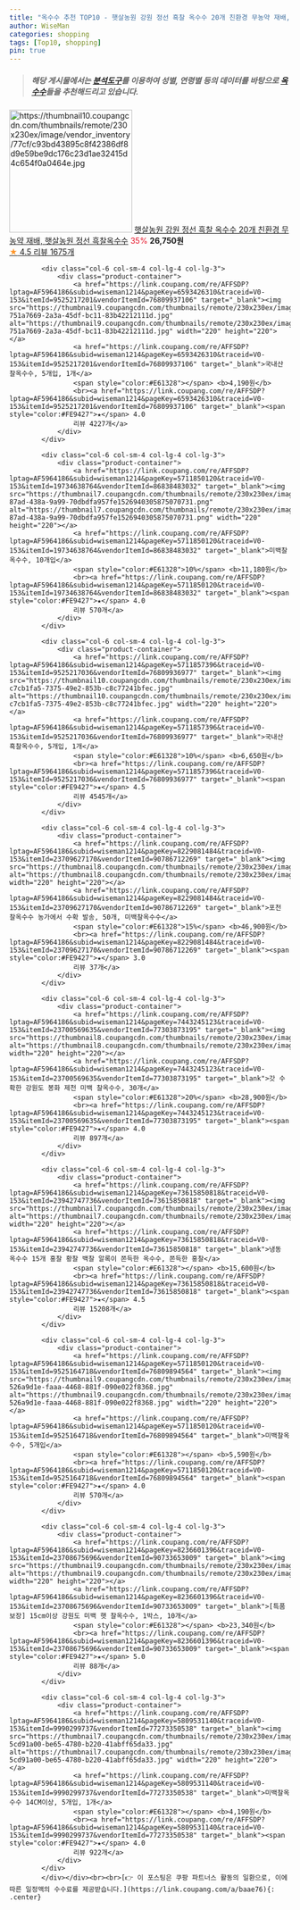 ```yaml
---
title: "옥수수 추천 TOP10 - 햇살농원 강원 정선 흑찰 옥수수 20개 친환경 무농약 재배, 햇살농원 정선 흑찰옥수수"
author: WiseMan
categories: shopping
tags: [Top10, shopping]
pin: true
---
```


> ##### 해당 게시물에서는 [**분석도구**](https://itemscout.io/)를 이용하여 **성별**, **연령별** 등의 데이터를 바탕으로 [**옥수수**](https://link.coupang.com/a/baae76)들을 추천해드리고 있습니다.
<div class="container"><div class="row">
            <div class="col-6 col-sm-4 col-lg-4 col-lg-3">
                <div class="product-container">
                    <a href="https://link.coupang.com/re/AFFSDP?lptag=AF5964186&subid=wiseman1214&pageKey=7516743545&traceid=V0-153&itemId=19706794999&vendorItemId=77769906660" target="_blank"><img src="https://thumbnail10.coupangcdn.com/thumbnails/remote/230x230ex/image/vendor_inventory/77cf/c93bd43895c8f42386df8d9e59be9dc176c23d1ae32415d4c654f0a0464e.jpg" alt="https://thumbnail10.coupangcdn.com/thumbnails/remote/230x230ex/image/vendor_inventory/77cf/c93bd43895c8f42386df8d9e59be9dc176c23d1ae32415d4c654f0a0464e.jpg" width="220" height="220"></a>
                    <a href="https://link.coupang.com/re/AFFSDP?lptag=AF5964186&subid=wiseman1214&pageKey=7516743545&traceid=V0-153&itemId=19706794999&vendorItemId=77769906660" target="_blank">햇살농원 강원 정선 흑찰 옥수수 20개 친환경 무농약 재배, 햇살농원 정선 흑찰옥수수</a>
                    <span style="color:#E61328">35%</span> <b>26,750원</b>
                    <br><a href="https://link.coupang.com/re/AFFSDP?lptag=AF5964186&subid=wiseman1214&pageKey=7516743545&traceid=V0-153&itemId=19706794999&vendorItemId=77769906660" target="_blank"><span style="color:#FE9427">★</span> 4.5
                    리뷰 1675개</a>
                </div>
            </div>
            
            <div class="col-6 col-sm-4 col-lg-4 col-lg-3">
                <div class="product-container">
                    <a href="https://link.coupang.com/re/AFFSDP?lptag=AF5964186&subid=wiseman1214&pageKey=6593426310&traceid=V0-153&itemId=9525217201&vendorItemId=76809937106" target="_blank"><img src="https://thumbnail9.coupangcdn.com/thumbnails/remote/230x230ex/image/retail/images/182171117731156-751a7669-2a3a-45df-bc11-83b42212111d.jpg" alt="https://thumbnail9.coupangcdn.com/thumbnails/remote/230x230ex/image/retail/images/182171117731156-751a7669-2a3a-45df-bc11-83b42212111d.jpg" width="220" height="220"></a>
                    <a href="https://link.coupang.com/re/AFFSDP?lptag=AF5964186&subid=wiseman1214&pageKey=6593426310&traceid=V0-153&itemId=9525217201&vendorItemId=76809937106" target="_blank">국내산 찰옥수수, 5개입, 1개</a>
                    <span style="color:#E61328"></span> <b>4,190원</b>
                    <br><a href="https://link.coupang.com/re/AFFSDP?lptag=AF5964186&subid=wiseman1214&pageKey=6593426310&traceid=V0-153&itemId=9525217201&vendorItemId=76809937106" target="_blank"><span style="color:#FE9427">★</span> 4.0
                    리뷰 4227개</a>
                </div>
            </div>
            
            <div class="col-6 col-sm-4 col-lg-4 col-lg-3">
                <div class="product-container">
                    <a href="https://link.coupang.com/re/AFFSDP?lptag=AF5964186&subid=wiseman1214&pageKey=5711850120&traceid=V0-153&itemId=19734638764&vendorItemId=86838483032" target="_blank"><img src="https://thumbnail7.coupangcdn.com/thumbnails/remote/230x230ex/image/retail/images/87430dbf-87ad-438a-9a99-70dbdfa957fe1526940305875070731.png" alt="https://thumbnail7.coupangcdn.com/thumbnails/remote/230x230ex/image/retail/images/87430dbf-87ad-438a-9a99-70dbdfa957fe1526940305875070731.png" width="220" height="220"></a>
                    <a href="https://link.coupang.com/re/AFFSDP?lptag=AF5964186&subid=wiseman1214&pageKey=5711850120&traceid=V0-153&itemId=19734638764&vendorItemId=86838483032" target="_blank">미백찰옥수수, 10개입</a>
                    <span style="color:#E61328">10%</span> <b>11,180원</b>
                    <br><a href="https://link.coupang.com/re/AFFSDP?lptag=AF5964186&subid=wiseman1214&pageKey=5711850120&traceid=V0-153&itemId=19734638764&vendorItemId=86838483032" target="_blank"><span style="color:#FE9427">★</span> 4.0
                    리뷰 570개</a>
                </div>
            </div>
            
            <div class="col-6 col-sm-4 col-lg-4 col-lg-3">
                <div class="product-container">
                    <a href="https://link.coupang.com/re/AFFSDP?lptag=AF5964186&subid=wiseman1214&pageKey=5711857396&traceid=V0-153&itemId=9525217036&vendorItemId=76809936977" target="_blank"><img src="https://thumbnail10.coupangcdn.com/thumbnails/remote/230x230ex/image/retail/images/182203937860127-c7cb1fa5-7375-49e2-853b-c8c77241bfec.jpg" alt="https://thumbnail10.coupangcdn.com/thumbnails/remote/230x230ex/image/retail/images/182203937860127-c7cb1fa5-7375-49e2-853b-c8c77241bfec.jpg" width="220" height="220"></a>
                    <a href="https://link.coupang.com/re/AFFSDP?lptag=AF5964186&subid=wiseman1214&pageKey=5711857396&traceid=V0-153&itemId=9525217036&vendorItemId=76809936977" target="_blank">국내산 흑찰옥수수, 5개입, 1개</a>
                    <span style="color:#E61328">10%</span> <b>6,650원</b>
                    <br><a href="https://link.coupang.com/re/AFFSDP?lptag=AF5964186&subid=wiseman1214&pageKey=5711857396&traceid=V0-153&itemId=9525217036&vendorItemId=76809936977" target="_blank"><span style="color:#FE9427">★</span> 4.5
                    리뷰 4545개</a>
                </div>
            </div>
            
            <div class="col-6 col-sm-4 col-lg-4 col-lg-3">
                <div class="product-container">
                    <a href="https://link.coupang.com/re/AFFSDP?lptag=AF5964186&subid=wiseman1214&pageKey=8229081484&traceid=V0-153&itemId=23709627170&vendorItemId=90786712269" target="_blank"><img src="https://thumbnail8.coupangcdn.com/thumbnails/remote/230x230ex/image/vendor_inventory/cb67/fb1222c10d5bbb17db8ae7489579e74a02796cad75287c09d448ce29a055.jpg" alt="https://thumbnail8.coupangcdn.com/thumbnails/remote/230x230ex/image/vendor_inventory/cb67/fb1222c10d5bbb17db8ae7489579e74a02796cad75287c09d448ce29a055.jpg" width="220" height="220"></a>
                    <a href="https://link.coupang.com/re/AFFSDP?lptag=AF5964186&subid=wiseman1214&pageKey=8229081484&traceid=V0-153&itemId=23709627170&vendorItemId=90786712269" target="_blank">포천 찰옥수수 농가에서 수확 발송, 50개, 미백찰옥수수</a>
                    <span style="color:#E61328">15%</span> <b>46,900원</b>
                    <br><a href="https://link.coupang.com/re/AFFSDP?lptag=AF5964186&subid=wiseman1214&pageKey=8229081484&traceid=V0-153&itemId=23709627170&vendorItemId=90786712269" target="_blank"><span style="color:#FE9427">★</span> 3.0
                    리뷰 37개</a>
                </div>
            </div>
            
            <div class="col-6 col-sm-4 col-lg-4 col-lg-3">
                <div class="product-container">
                    <a href="https://link.coupang.com/re/AFFSDP?lptag=AF5964186&subid=wiseman1214&pageKey=7443245123&traceid=V0-153&itemId=23700569635&vendorItemId=77303873195" target="_blank"><img src="https://thumbnail8.coupangcdn.com/thumbnails/remote/230x230ex/image/vendor_inventory/5902/5d5bdaa324e07e56417da22a1a0281c4ac76b73c7323de1ec70c02573987.jpg" alt="https://thumbnail8.coupangcdn.com/thumbnails/remote/230x230ex/image/vendor_inventory/5902/5d5bdaa324e07e56417da22a1a0281c4ac76b73c7323de1ec70c02573987.jpg" width="220" height="220"></a>
                    <a href="https://link.coupang.com/re/AFFSDP?lptag=AF5964186&subid=wiseman1214&pageKey=7443245123&traceid=V0-153&itemId=23700569635&vendorItemId=77303873195" target="_blank">갓 수확한 강원도 봉화 제천 미백 찰옥수수, 30개</a>
                    <span style="color:#E61328">20%</span> <b>28,900원</b>
                    <br><a href="https://link.coupang.com/re/AFFSDP?lptag=AF5964186&subid=wiseman1214&pageKey=7443245123&traceid=V0-153&itemId=23700569635&vendorItemId=77303873195" target="_blank"><span style="color:#FE9427">★</span> 4.0
                    리뷰 897개</a>
                </div>
            </div>
            
            <div class="col-6 col-sm-4 col-lg-4 col-lg-3">
                <div class="product-container">
                    <a href="https://link.coupang.com/re/AFFSDP?lptag=AF5964186&subid=wiseman1214&pageKey=73615850818&traceid=V0-153&itemId=23942747736&vendorItemId=73615850818" target="_blank"><img src="https://thumbnail7.coupangcdn.com/thumbnails/remote/230x230ex/image/vendor_inventory/c59e/57fcf1d59165d86e6e4128655c1a6007728f79406bc548dcd4a0cd777204.jpg" alt="https://thumbnail7.coupangcdn.com/thumbnails/remote/230x230ex/image/vendor_inventory/c59e/57fcf1d59165d86e6e4128655c1a6007728f79406bc548dcd4a0cd777204.jpg" width="220" height="220"></a>
                    <a href="https://link.coupang.com/re/AFFSDP?lptag=AF5964186&subid=wiseman1214&pageKey=73615850818&traceid=V0-153&itemId=23942747736&vendorItemId=73615850818" target="_blank">냉동 옥수수 15개 홍찰 황찰 백찰 알록이 쫀득한 옥수수, 쫀득한 홍찰</a>
                    <span style="color:#E61328"></span> <b>15,600원</b>
                    <br><a href="https://link.coupang.com/re/AFFSDP?lptag=AF5964186&subid=wiseman1214&pageKey=73615850818&traceid=V0-153&itemId=23942747736&vendorItemId=73615850818" target="_blank"><span style="color:#FE9427">★</span> 4.5
                    리뷰 15208개</a>
                </div>
            </div>
            
            <div class="col-6 col-sm-4 col-lg-4 col-lg-3">
                <div class="product-container">
                    <a href="https://link.coupang.com/re/AFFSDP?lptag=AF5964186&subid=wiseman1214&pageKey=5711850120&traceid=V0-153&itemId=9525164718&vendorItemId=76809894564" target="_blank"><img src="https://thumbnail9.coupangcdn.com/thumbnails/remote/230x230ex/image/retail/images/679245666417490-526a9d1e-faaa-4468-881f-090e022f8368.jpg" alt="https://thumbnail9.coupangcdn.com/thumbnails/remote/230x230ex/image/retail/images/679245666417490-526a9d1e-faaa-4468-881f-090e022f8368.jpg" width="220" height="220"></a>
                    <a href="https://link.coupang.com/re/AFFSDP?lptag=AF5964186&subid=wiseman1214&pageKey=5711850120&traceid=V0-153&itemId=9525164718&vendorItemId=76809894564" target="_blank">미백찰옥수수, 5개입</a>
                    <span style="color:#E61328"></span> <b>5,590원</b>
                    <br><a href="https://link.coupang.com/re/AFFSDP?lptag=AF5964186&subid=wiseman1214&pageKey=5711850120&traceid=V0-153&itemId=9525164718&vendorItemId=76809894564" target="_blank"><span style="color:#FE9427">★</span> 4.0
                    리뷰 570개</a>
                </div>
            </div>
            
            <div class="col-6 col-sm-4 col-lg-4 col-lg-3">
                <div class="product-container">
                    <a href="https://link.coupang.com/re/AFFSDP?lptag=AF5964186&subid=wiseman1214&pageKey=8236601396&traceid=V0-153&itemId=23708675696&vendorItemId=90733653009" target="_blank"><img src="https://thumbnail9.coupangcdn.com/thumbnails/remote/230x230ex/image/vendor_inventory/30ab/3d12b1a006ea4e30aad67825c2b02cd31a1571bbf2cd7428dc7c8a34aaea.png" alt="https://thumbnail9.coupangcdn.com/thumbnails/remote/230x230ex/image/vendor_inventory/30ab/3d12b1a006ea4e30aad67825c2b02cd31a1571bbf2cd7428dc7c8a34aaea.png" width="220" height="220"></a>
                    <a href="https://link.coupang.com/re/AFFSDP?lptag=AF5964186&subid=wiseman1214&pageKey=8236601396&traceid=V0-153&itemId=23708675696&vendorItemId=90733653009" target="_blank">[특품보장] 15cm이상 강원도 미백 햇 찰옥수수, 1박스, 10개</a>
                    <span style="color:#E61328"></span> <b>23,340원</b>
                    <br><a href="https://link.coupang.com/re/AFFSDP?lptag=AF5964186&subid=wiseman1214&pageKey=8236601396&traceid=V0-153&itemId=23708675696&vendorItemId=90733653009" target="_blank"><span style="color:#FE9427">★</span> 5.0
                    리뷰 88개</a>
                </div>
            </div>
            
            <div class="col-6 col-sm-4 col-lg-4 col-lg-3">
                <div class="product-container">
                    <a href="https://link.coupang.com/re/AFFSDP?lptag=AF5964186&subid=wiseman1214&pageKey=5809531140&traceid=V0-153&itemId=9990299737&vendorItemId=77273350538" target="_blank"><img src="https://thumbnail7.coupangcdn.com/thumbnails/remote/230x230ex/image/retail/images/946171040926256-5cd91a00-be65-4780-b220-41abff65da33.jpg" alt="https://thumbnail7.coupangcdn.com/thumbnails/remote/230x230ex/image/retail/images/946171040926256-5cd91a00-be65-4780-b220-41abff65da33.jpg" width="220" height="220"></a>
                    <a href="https://link.coupang.com/re/AFFSDP?lptag=AF5964186&subid=wiseman1214&pageKey=5809531140&traceid=V0-153&itemId=9990299737&vendorItemId=77273350538" target="_blank">미백찰옥수수 14CM이상, 5개입, 1개</a>
                    <span style="color:#E61328"></span> <b>4,190원</b>
                    <br><a href="https://link.coupang.com/re/AFFSDP?lptag=AF5964186&subid=wiseman1214&pageKey=5809531140&traceid=V0-153&itemId=9990299737&vendorItemId=77273350538" target="_blank"><span style="color:#FE9427">★</span> 4.0
                    리뷰 922개</a>
                </div>
            </div>
            </div></div><br><br>[👉 이 포스팅은 쿠팡 파트너스 활동의 일환으로, 이에 따른 일정액의 수수료를 제공받습니다.](https://link.coupang.com/a/baae76){: .center}